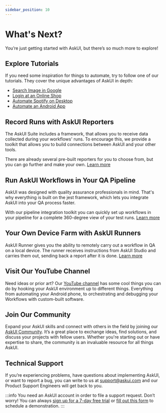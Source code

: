 ```yaml
---
sidebar_position: 10
---
```


# What's Next?
You’re just getting started with AskUI, but there’s so much more to explore!

## Explore Tutorials
If you need some inspiration for things to automate, try to follow one of our tutorials. They cover the unique advantages of AskUI in depth:
* [Search Image in Google](../06-Tutorials/google-cat-search.md)
* [Login at an Online Shop](../06-Tutorials/shop-demo.md)
* [Automate Spotify on Desktop](../06-Tutorials/spotify-tutorial.md)
* [Automate an Android App](../06-Tutorials/android-search-in-browser.md)


## Record Runs with AskUI Reporters
The AskUI Suite includes a framework, that allows you to receive data collected during your workflows' runs. To encourage this, we provide a toolkit that allows you to build connections between AskUI and your other tools.

There are already several pre-built reporters for you to choose from, but you can go further and make your own.
[Learn more](https://docs.askui.com/docs/next/general/Integrations/reporting)

## Run AskUI Workflows in Your QA Pipeline
AskUI was designed with quality assurance professionals in mind. That's why everything is built on the jest framework, which lets you integrate AskUI into your QA process faster.

With our pipeline integration toolkit you can quickly set up workflows in your pipeline for a complete 360-degree view of your test runs.
[Learn more](https://docs.askui.com/docs/next/general/Integrations/continuous-integration)

## Your Own Device Farm with AskUI Runners
AskUI Runner gives you the ability to remotely carry out a workflow in QA on a local device. The runner receives instructions from AskUI Studio and carries them out, sending back a report after it is done.
[Learn more](https://docs.askui.com/docs/next/suite/Components/AskUI-Runner)

## Visit Our YouTube Channel
Need ideas or prior art? Our [YouTube channel](https://www.youtube.com/@askui4398) has some cool things you can do by hooking your AskUI environment up to different things. Everything from automating your Android phone, to orchestrating and debugging your Workflows with custom-built software.

## Join Our Community
Expand your AskUI skills and connect with others in the field by joining our [AskUI Community](https://community.askui.com/forums/home). It’s a great place to exchange ideas, find solutions, and discuss your projects with fellow users. Whether you're starting out or have expertise to share, the community is an invaluable resource for all things AskUI.

## Technical Support
If you’re experiencing problems, have questions about implementing AskUI, or want to report a bug, you can write to us at [support@askui.com](mailto:support@askui.com) and our Product Support Engineers will get back to you.

:::info
You need an AskUI account in order to file a support request. Don’t worry! You can always [sign up for a 7-day free trial](https://www.app.askui.com) or [fill out this form](https://www.askui.com/demo) to schedule a demonstration.
:::